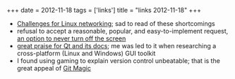 +++
date = 2012-11-18
tags = ['links']
title = "links 2012-11-18"
+++

-   [Challenges for Linux networking]; sad to read of these shortcomings
-   refusal to accept a reasonable, popular, and easy-to-implement
    request, [an option to never turn off the screen]
-   [great praise for Qt and its docs]; me was led to it when
    researching a cross-platform (Linux and Windows) GUI toolkit
-   I found using gaming to explain version control unbeatable; that is
    the great appeal of [Git Magic]

  [Challenges for Linux networking]: http://lwn.net/Articles/523058/
  [an option to never turn off the screen]: https://bugzilla.gnome.org/show_bug.cgi?id=647828
  [great praise for Qt and its docs]: http://www.codinguser.com/2012/07/i-miss-qt-or-what-cute-documentation-looks-like/
  [Git Magic]: http://www-cs-students.stanford.edu/~blynn/gitmagic/
